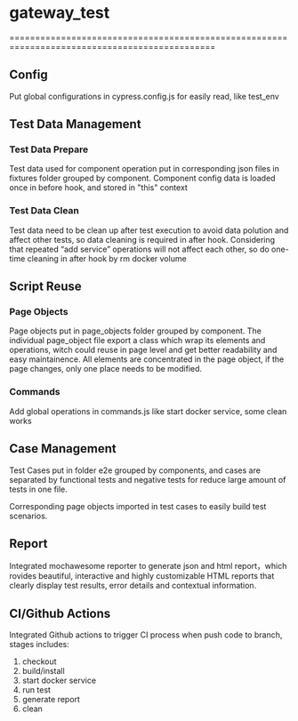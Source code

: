 # gateway_test
==============================================================================================

## Config
Put global configurations in cypress.config.js for easily read, like test_env

## Test Data Management

### Test Data Prepare
Test data used for component operation put in corresponding json files in fixtures folder grouped by component.
Component config data is loaded once in before hook, and stored in "this" context

### Test Data Clean
Test data need to be clean up after test execution to avoid data polution and affect other tests, so data cleaning is required in after hook. 
Considering that repeated “add service” operations will not affect each other, so do one-time cleaning in after hook by rm docker volume

## Script Reuse
### Page Objects
Page objects put in page_objects folder grouped by component. The individual page_object file export a class which wrap its elements and operations, witch could reuse in page level and get better readability and easy maintainence.
All elements are concentrated in the page object, if the page changes, only one place needs to be modified.

### Commands
Add global operations in commands.js like start docker service, some clean works

## Case Management
Test Cases put in folder e2e grouped by components, and cases are separated by functional tests and negative tests for reduce large amount of tests in one file.

Corresponding page objects imported in test cases to easily build test scenarios.

## Report
Integrated mochawesome reporter to generate json and html report，which rovides beautiful, interactive and highly customizable HTML reports that clearly display test results, error details and contextual information.

## CI/Github Actions
Integrated Github actions to trigger CI process when push code to branch, stages includes:
1. checkout
2. build/install
3. start docker service
4. run test
5. generate report
6. clean